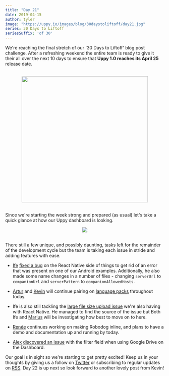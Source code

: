 ```yaml
---
title: "Day 21"
date: 2019-04-15
author: tyler
image: "https://uppy.io/images/blog/30daystoliftoff/day21.jpg"
series: 30 Days to Liftoff
seriesSuffix: 'of 30'
---
```


We're reaching the final stretch of our '30 Days to Liftoff' blog post challenge. After a refreshing weekend the entire team is ready to give it their all over the next 10 days to ensure that **Uppy 1.0 reaches its April 25** release date.

<center><br /><img width="400" src="/images/blog/30daystoliftoff/day21.jpg"><br /><br /></center>

Since we're starting the week strong and prepared (as usual) let's take a quick glance at how our Uppy dashboard is looking.

<!--more-->

<center><img width="" src="/images/blog/30daystoliftoff/15-dashboard.png"><br/><br/></center>

There still a few unique, and possibly daunting, tasks left for the remainder of the development cycle but the team is taking each issue in stride and adding features with ease.

- [Ife](https://github.com/ifedapoolarewaju) [fixed a bug](https://github.com/transloadit/uppy/commit/9f02d749b9aa4095e5871713ea2f25a716a21539) on the React Native side of things to get rid of an error that was present on one of our Android examples. Additionally, he also made some name changes in a number of files - changing `serverUrl` to `companionUrl` and `serverPattern` to `companionAllowedHosts`.

- [Artur](https://github.com/arturi) and [Kevin](https://github.com/kvz) will continue pairing on [language packs](https://github.com/transloadit/uppy/pull/1443) throughout today.

- Ife is also still tackling the [large file size upload issue](https://github.com/tus/tus-js-client/issues/146) we're also having with React Native. He managed to find the source of the issue but Both Ife and [Marius](https://github.com/Acconut) will be investigating how best to move on to here.

- [Renée](https://github.com/goto-bus-stop) continues working on making Robodog inline, and plans to have a demo and documentation up and running by today.

- [Alex](https://github.com/nqst) [discovered an issue](https://github.com/transloadit/uppy/issues/1447) with the filter field when using Google Drive on the Dashboard.

Our goal is in sight so we're starting to get pretty excited! Keep us in your thoughts by giving us a follow on [Twitter](https://twitter.com/uppy_io) or subscribing to regular updates on [RSS](https://uppy.io/atom.xml). Day 22 is up next so look forward to another lovely post from Kevin!
